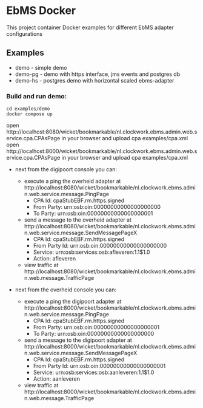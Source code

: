 # EbMS Docker

This project container Docker examples for different EbMS adapter configurations

## Examples

- demo - simple demo
- demo-pg - demo with https interface, jms events and postgres db
- demo-hs - postgres demo with horizontal scaled ebms-adapter

### Build and run demo:

```
cd examples/demo
docker compose up
```

open http://localhost:8080/wicket/bookmarkable/nl.clockwork.ebms.admin.web.service.cpa.CPAsPage in your browser and upload cpa examples/cpa.xml  
open http://localhost:8000/wicket/bookmarkable/nl.clockwork.ebms.admin.web.service.cpa.CPAsPage in your browser and upload cpa examples/cpa.xml

- next from the digipoort console you can:
	- execute a ping the overheid adapter at http://localhost:8080/wicket/bookmarkable/nl.clockwork.ebms.admin.web.service.message.PingPage
		- CPA Id:     cpaStubEBF.rm.https.signed
		- From Party: urn:osb:oin:00000000000000000000
		- To Party:   urn:osb:oin:00000000000000000001
	- send a message to the overheid adapter at http://localhost:8080/wicket/bookmarkable/nl.clockwork.ebms.admin.web.service.message.SendMessagePageX
		- CPA Id:        cpaStubEBF.rm.https.signed
		- From Party Id: urn:osb:oin:00000000000000000000
		- Service:       urn:osb:services:osb:afleveren:1.1$1.0
		- Action:        afleveren
	- view traffic at http://localhost:8080/wicket/bookmarkable/nl.clockwork.ebms.admin.web.message.TrafficPage

- next from the overheid console you can:
	- execute a ping the digipoort adapter at http://localhost:8000/wicket/bookmarkable/nl.clockwork.ebms.admin.web.service.message.PingPage
		- CPA Id:     cpaStubEBF.rm.https.signed
		- From Party: urn:osb:oin:00000000000000000001
		- To Party:   urn:osb:oin:00000000000000000000
	- send a message to the digipoort adapter at http://localhost:8000/wicket/bookmarkable/nl.clockwork.ebms.admin.web.service.message.SendMessagePageX
		- CPA Id:        cpaStubEBF.rm.https.signed
		- From Party Id: urn:osb:oin:00000000000000000001
		- Service:       urn:osb:services:osb:aanleveren:1.1$1.0
		- Action:        aanleveren
	- view traffic at http://localhost:8000/wicket/bookmarkable/nl.clockwork.ebms.admin.web.message.TrafficPage
